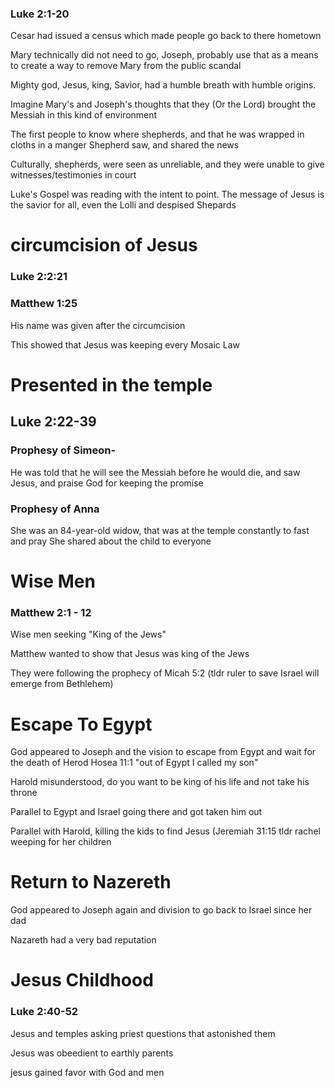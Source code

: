 ### Luke 2:1-20

Cesar had issued a census which made people go back to there hometown

Mary technically did not need to go, Joseph, probably use that as a means to create a way to remove Mary from the public scandal

Mighty god, Jesus, king, Savior, had a humble breath with humble origins.

 Imagine Mary's and Joseph's thoughts that they (Or the Lord) brought the Messiah in this kind of environment
 
The first people to know where shepherds, and that he was wrapped in cloths in a manger
Shepherd saw, and shared the news

Culturally, shepherds, were seen as unreliable, and they were unable to give witnesses/testimonies in court

Luke's Gospel was reading with the intent to point. The message of Jesus is the savior for all, even the Lolli and despised Shepards

# circumcision of Jesus

### Luke 2:2:21
### Matthew 1:25
His name was given after the circumcision

This showed that Jesus was keeping every Mosaic Law

# Presented in the temple
## Luke 2:22-39
### Prophesy of Simeon-
 He was told that he will see the Messiah before he would die, and saw Jesus, and praise God for keeping the promise 
### Prophesy of Anna
She was an 84-year-old widow, that was at the temple constantly to fast and pray 
She shared about the child to everyone 

# Wise Men
### Matthew 2:1 - 12
Wise men seeking "King of the Jews"

Matthew wanted to show that Jesus was king of the Jews

They were following the prophecy of Micah 5:2 (tldr ruler to save Israel will emerge from Bethlehem)

# Escape To Egypt 
God appeared to Joseph and the vision to escape from Egypt and wait for the death of Herod
Hosea 11:1 "out of Egypt I called my son"

Harold misunderstood, do you want to be king of his life and not take his throne 

Parallel to Egypt and Israel going there and got taken him out 

Parallel with Harold, killing the kids to find Jesus (Jeremiah 31:15 tldr rachel weeping for her children 

# Return to Nazereth
God appeared to Joseph again and division to go back to Israel since her dad

Nazareth had a very bad reputation 

# Jesus Childhood 
### Luke 2:40-52
Jesus and temples asking priest questions that astonished them

Jesus was obeedient to earthly parents

jesus gained favor with God and men
